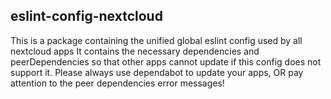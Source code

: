 ## eslint-config-nextcloud

This is a package containing the unified global eslint config used by all nextcloud apps
It contains the necessary dependencies and peerDependencies so that other apps cannot update if this config does not support it.
Please always use dependabot to update your apps, OR pay attention to the peer dependencies error messages!